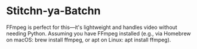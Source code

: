 # Stitchn-ya-Batchn
FFmpeg is perfect for this—it's lightweight and handles video without needing Python. Assuming you have FFmpeg installed (e.g., via Homebrew on macOS: brew install ffmpeg, or apt on Linux: apt install ffmpeg).
